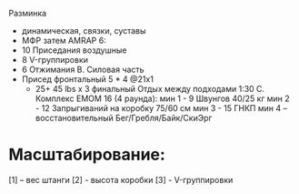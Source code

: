 
Разминка
- динамическая, связки, суставы
- МФР
затем AMRAP 6:
- 10 Приседания воздушные
- 8 V-группировки
- 6 Отжимания
В. Силовая часть
- Присед фронтальный 5 * 4 @21x1
	- 25+ 45 lbs x 3 финальный 
Отдых между подходами 1:30
С. Комплекс
EMOM 16 (4 раунда):
мин 1 - 9 Швунгов 40/25 кг
мин 2 - 12 Запрыгиваний на коробку 75/60 см
мин 3 - 15 ГНКП
мин 4 – восстановительный Бег/Гребля/Байк/СкиЭрг
# Масштабирование:
[1] – вес штанги
[2] - высота коробки
[3] - V-группировки